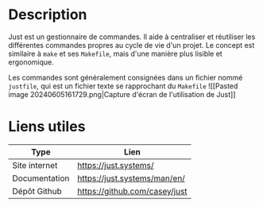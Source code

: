 # Description
Just est un gestionnaire de commandes. Il aide à centraliser et réutiliser les différentes commandes propres au cycle de vie d'un projet. Le concept est similaire à `make` et ses `Makefile`, mais d'une manière plus lisible et ergonomique.

Les commandes sont généralement consignées dans un fichier nommé `justfile`, qui est un fichier texte se rapprochant du `Makefile`
![[Pasted image 20240605161729.png|Capture d'écran de l'utilisation de Just]]
# Liens utiles

| Type          | Lien                          |
| ------------- | ----------------------------- |
| Site internet | https://just.systems/         |
| Documentation | https://just.systems/man/en/  |
| Dépôt Github  | https://github.com/casey/just |
